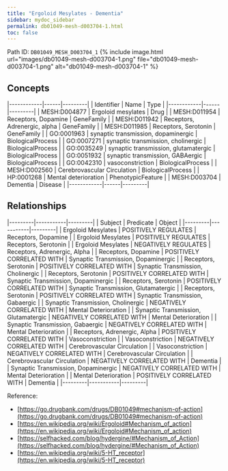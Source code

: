 ```yaml
---
title: "Ergoloid Mesylates - Dementia"
sidebar: mydoc_sidebar
permalink: db01049-mesh-d003704-1.html
toc: false 
---
```



Path ID: `DB01049_MESH_D003704_1`
{% include image.html url="images/db01049-mesh-d003704-1.png" file="db01049-mesh-d003704-1.png" alt="db01049-mesh-d003704-1" %}

## Concepts

|------------|------|---------|
| Identifier | Name | Type    |
|------------|------|---------|
| MESH:D004877 | Ergoloid mesylates | Drug |
| MESH:D011954 | Receptors, Dopamine | GeneFamily |
| MESH:D011942 | Receptors, Adrenergic, alpha | GeneFamily |
| MESH:D011985 | Receptors, Serotonin | GeneFamily |
| GO:0001963 | synaptic transmission, dopaminergic | BiologicalProcess |
| GO:0007271 | synaptic transmission, cholinergic | BiologicalProcess |
| GO:0035249 | synaptic transmission, glutamatergic | BiologicalProcess |
| GO:0051932 | synaptic transmission, GABAergic | BiologicalProcess |
| GO:0042310 | vasoconstriction | BiologicalProcess |
| MESH:D002560 | Cerebrovascular Circulation | BiologicalProcess |
| HP:0001268 | Mental deterioration | PhenotypicFeature |
| MESH:D003704 | Dementia | Disease |
|------------|------|---------|

## Relationships

|---------|-----------|---------|
| Subject | Predicate | Object  |
|---------|-----------|---------|
| Ergoloid Mesylates | POSITIVELY REGULATES | Receptors, Dopamine |
| Ergoloid Mesylates | POSITIVELY REGULATES | Receptors, Serotonin |
| Ergoloid Mesylates | NEGATIVELY REGULATES | Receptors, Adrenergic, Alpha |
| Receptors, Dopamine | POSITIVELY CORRELATED WITH | Synaptic Transmission, Dopaminergic |
| Receptors, Serotonin | POSITIVELY CORRELATED WITH | Synaptic Transmission, Cholinergic |
| Receptors, Serotonin | POSITIVELY CORRELATED WITH | Synaptic Transmission, Dopaminergic |
| Receptors, Serotonin | POSITIVELY CORRELATED WITH | Synaptic Transmission, Glutamatergic |
| Receptors, Serotonin | POSITIVELY CORRELATED WITH | Synaptic Transmission, Gabaergic |
| Synaptic Transmission, Cholinergic | NEGATIVELY CORRELATED WITH | Mental Deterioration |
| Synaptic Transmission, Glutamatergic | NEGATIVELY CORRELATED WITH | Mental Deterioration |
| Synaptic Transmission, Gabaergic | NEGATIVELY CORRELATED WITH | Mental Deterioration |
| Receptors, Adrenergic, Alpha | POSITIVELY CORRELATED WITH | Vasoconstriction |
| Vasoconstriction | NEGATIVELY CORRELATED WITH | Cerebrovascular Circulation |
| Vasoconstriction | NEGATIVELY CORRELATED WITH | Cerebrovascular Circulation |
| Cerebrovascular Circulation | NEGATIVELY CORRELATED WITH | Dementia |
| Synaptic Transmission, Dopaminergic | NEGATIVELY CORRELATED WITH | Mental Deterioration |
| Mental Deterioration | POSITIVELY CORRELATED WITH | Dementia |
|---------|-----------|---------|

Reference: 
  - [https://go.drugbank.com/drugs/DB01049#mechanism-of-action](https://go.drugbank.com/drugs/DB01049#mechanism-of-action)
  - [https://en.wikipedia.org/wiki/Ergoloid#Mechanism_of_action](https://en.wikipedia.org/wiki/Ergoloid#Mechanism_of_action)
  - [https://selfhacked.com/blog/hydergine/#Mechanism_of_Action](https://selfhacked.com/blog/hydergine/#Mechanism_of_Action)
  - [https://en.wikipedia.org/wiki/5-HT_receptor](https://en.wikipedia.org/wiki/5-HT_receptor)
